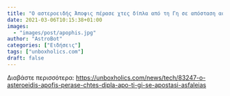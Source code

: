 ```yaml
---
title: "Ο αστεροειδής Άποφις πέρασε χτες δίπλα από τη Γη σε απόσταση ασφαλείας"
date: 2021-03-06T10:15:38+01:00
images:
  - "images/post/apophis.jpg"
author: "AstroBot"
categories: ["Ειδήσεις"]
tags: ["unboxholics.com"]
draft: false
---
```




Διαβάστε περισσότερα: https://unboxholics.com/news/tech/83247-o-asteroeidis-apofis-perase-chtes-dipla-apo-ti-gi-se-apostasi-asfaleias
